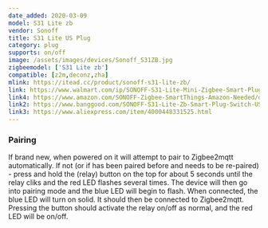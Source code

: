 ```yaml
---
date_added: 2020-03-09
model: S31 Lite zb
vendor: Sonoff
title: S31 Lite US Plug
category: plug
supports: on/off
image: /assets/images/devices/Sonoff_S31ZB.jpg
zigbeemodel: ['S31 Lite zb']
compatible: [z2m,deconz,zha]
mlink: https://itead.cc/product/sonoff-s31-lite-zb/
link: https://www.walmart.com/ip/SONOFF-S31-Lite-Mini-Zigbee-Smart-Plug-Works-with-SmartThings-Alexa-ETL-FCC-Listed-Smart-Outlets-Smart-Home/1989488353?athbdg=L1700
link4: https://www.amazon.com/SONOFF-Zigbee-SmartThings-Amazon-Needed/dp/B082PSKRSP/
link2: https://www.banggood.com/SONOFF-S31-Lite-Zb-Smart-Plug-Switch-US-Type-Zig-bee-Version-p-1613320.html
link3: https://www.aliexpress.com/item/4000448331525.html
---
```

### Pairing
If brand new, when powered on it will attempt to pair to Zigbee2mqtt automatically. If not (or if has been paired before and needs to be re-paired) - press and hold the (relay) button on the top for about 5 seconds until the relay cliks and the red LED flashes several times. The device will then go into pairing mode and the blue LED will begin to flash. When connected, the blue LED will turn on solid. It should then be connected to Zigbee2mqtt. Pressing the button should activate the relay on/off as normal, and the red LED will be on/off. 

